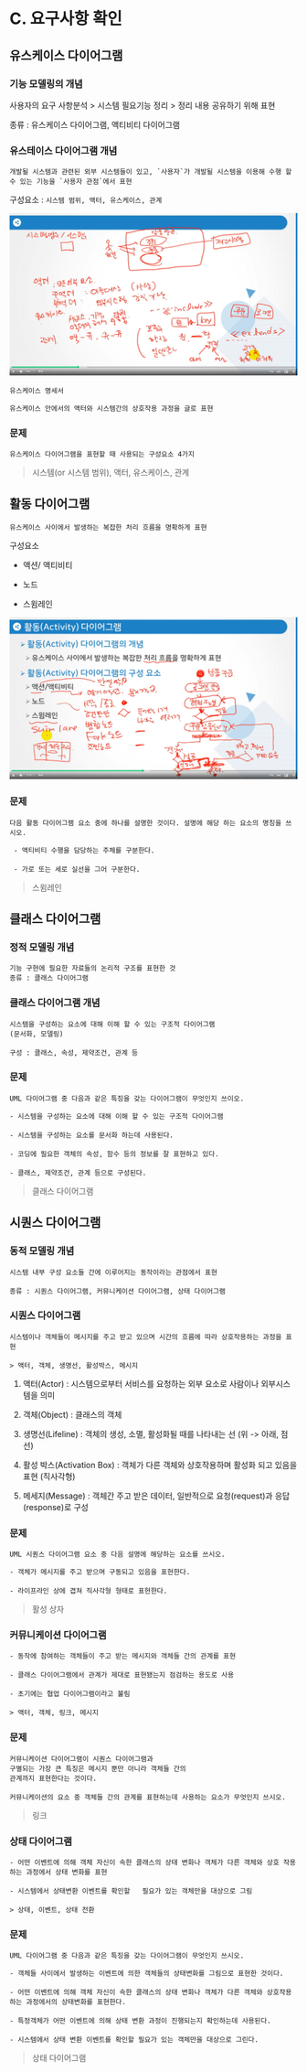 # C. 요구사항 확인

## 유스케이스 다이어그램

### 기능 모델링의 개념

사용자의 요구 사항분석 > 시스템 필요기능 정리 > 정리 내용 공유하기 위해 표현

종류 : 유스케이스 다이어그램, 액티비티 다이어그램

### 유스테이스 다이어그램 개념

    개발될 시스템과 관련된 외부 시스템들이 있고, `사용자`가 개발될 시스템을 이용해 수행 할 수 있는 기능을 `사용자 관점`에서 표현

구성요소 : `시스템 범위, 액터, 유스케이스, 관계`

![그림](/img/2_check%20requirements/usecase.png)

`유스케이스 명세서`

    유스케이스 안에서의 액터와 시스템간의 상호작용 과정을 글로 표현

### 문제

    유스케이스 다이어그램을 표현할 때 사용되는 구성요소 4가지

> 시스템(or 시스템 범위), 액터, 유스케이스, 관계

## 활동 다이어그램

    유스케이스 사이에서 발생하는 복잡한 처리 흐름을 명확하게 표현

구성요소

- 액션/ 액티비티

- 노드

- 스윔레인

![그림](/img/2_check%20requirements/activity.png)

### 문제

    다음 활동 다이어그램 요소 중에 하나를 설명한 것이다. 설명에 해당 하는 요소의 명칭을 쓰시오.

```
 - 액티비티 수행을 담당하는 주체를 구분한다.

 - 가로 또는 세로 실선을 그어 구분한다.

```

> 스윔레인

## 클래스 다이어그램

### 정적 모델링 개념

    기능 구현에 필요한 자료들의 논리적 구조를 표현한 것
    종류 : 클래스 다이어그램

### 클래스 다이어그램 개념

    시스템을 구성하는 요소에 대해 이해 할 수 있는 구조적 다이어그램
    (문서화, 모델링)

    구성 : 클래스, 속성, 제약조건, 관계 등

### 문제

    UML 다이어그램 중 다음과 같은 특징을 갖는 다이어그램이 무엇인지 쓰이오.

```
- 시스템을 구성하는 요소에 대해 이해 할 수 있는 구조적 다이어그램

- 시스템을 구성하는 요소를 문서화 하는데 사용된다.

- 코딩에 필요한 객체의 속성, 함수 등의 정보를 잘 표현하고 있다.

- 클래스, 제약조건, 관계 등으로 구성된다.

```

> 클래스 다이어그램

## 시퀀스 다이어그램

### 동적 모델링 개념

    시스템 내부 구성 요소들 간에 이루어지는 동작이라는 관점에서 표현

    종류 : 시퀀스 다이어그램, 커뮤니케이션 다이어그램, 상태 다이어그램

### 시퀀스 다이어그램

    시스템이나 객체들이 메시지를 주고 받고 있으며 시간의 흐름에 따라 상호작용하는 과정을 표현

    > 액터, 객체, 생명선, 활성박스, 메시지

1. 액터(Actor) : 시스템으로부터 서비스를 요청하는 외부 요소로 사람이나 외부시스템을 의미

2. 객체(Object) : 클래스의 객체

3. 생명선(Lifeline) : 객체의 생성, 소멸, 활성화될 때를 나타내는 선 (위 -> 아래, 점선)

4. 활성 박스(Activation Box) : 객체가 다른 객체와 상호작용하며 활성화 되고 있음을 표현 (직사각형)

5. 메세지(Message) : 객체간 주고 받은 데이터, 일반적으로 요청(request)과 응답(response)로 구성

### 문제

    UML 시퀀스 다이어그램 요소 중 다음 설명에 해당하는 요소를 쓰시오.

```
- 객체가 메시지를 주고 받으며 구동되고 있음을 표현한다.

- 라이프라인 상에 겹쳐 직사각형 형태로 표현한다.
```

> 활성 상자

### 커뮤니케이션 다이어그램

    - 동작에 참여하는 객체들이 주고 받는 메시지와 객체들 간의 관계를 표현

    - 클래스 다이어그램에서 관계가 제대로 표현됐는지 점검하는 용도로 사용

    - 초기에는 협업 다이어그램이라고 불림

    > 액터, 객체, 링크, 메시지

### 문제

    커뮤니케이션 다이어그램이 시퀀스 다이어그램과
    구별되는 가장 큰 특징은 메시지 뿐만 아니라 객체들 간의
    관계까지 표현한다는 것이다.

    커뮤니케이션의 요소 중 객체들 간의 관계를 표현하는데 사용하는 요소가 무엇인지 쓰시오.

> 링크

### 상태 다이어그램

    - 어떤 이벤트에 의해 객체 자신이 속한 클래스의 상태 변화나 객체가 다른 객체와 상호 작용하는 과정에서 상태 변화를 표현

    - 시스템에서 상태변환 이벤트를 확인할   필요가 있는 객체만을 대상으로 그림

    > 상태, 이벤트, 상태 전환

### 문제

    UML 다이어그램 중 다음과 같은 특징을 갖는 다이어그램이 무엇인지 쓰시오.

```
- 객체들 사이에서 발생하는 이벤트에 의한 객체들의 상태변화를 그림으로 표현한 것이다.

- 어떤 이벤트에 의해 객체 자신이 속한 클래스의 상태 변화나 객체가 다른 객체와 상호작용하는 과정에서의 상태변화를 표현한다.

- 특정객체가 어떤 이벤트에 의해 상태 변환 과정이 진행되는지 확인하는데 사용된다.

- 시스템에서 상태 변환 이벤트를 확인할 필요가 있는 객체만을 대상으로 그린다.

```

> 상태 다이어그램
